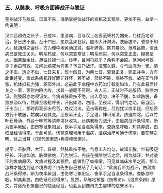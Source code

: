 ### 五、从脉象、呼吸方面辨战汗与脱证

鉴别战汗与脱证，已属不易，准确掌握住战汗的病机及其预后，更加不易，兹举一例说明：

汉口吕超伯之长子，已成年，患温病，吕与汉上名医范筱村为姻亲，乃往范宅诊治。多日热不退。至十四日，忽烦乱如狂状，随即大汗淋漓，肢厥肢冷，昏顿不知人。延胡澄之会诊，方为理中地黄汤加减，温补脾肾，防其暴脱。范与吕商，谓此病已是死生关头，明系热证，何以突变寒证；明系邪实，何以突变正虚，疑窦至大。因亲至余处，邀往诊视一决。诊毕，吕问将脱乎？余称不会脱。范问尚可救乎？余曰可救。又问此病究为何患？予曰乃战汗。温邪久羁，与气血混为一家，清之不去，透之不出，七日来复，现十四日，为两七日，邪衰正复，邪正并争，方有此番遽变。惟此系病机转好而非转坏，若不战，邪终不除，病终不愈。战在正气伸张，机体抵抗力强，驱邪外出。必前此于病程中方药治疗斡旋如法，乃有此最后转关之一着，否则内陷内攻，求其一战而不可得。古人云，正战时不必服药，脉停勿讶。则肢厥亦勿须讶矣。今病者脉重按不绝，出入息匀，决不至脱，如此防脱，备独参汤以待，然非至吸短呼长，汗出如油，勿用。至夜半，得阴气之助，厥当回，汗出当止，那时再观邪去尽否，商议治法。范击等称是，吕则犹半信半疑，但胡医方药不敢服，姑俟以观其变。至夜半汗止，手足温，神识渐清，热退病除。后以竹叶石膏汤、外台十味煎等清养清补收功。此病我断为战汗，由瘟病战汗条得来。断为夜半厥回，由伤寒证象阳旦，夜半手足当温条得来。查脉息呼吸，知其非脱，由临证经验得来。于此可见，伤寒原理可用于温病，温病治疗可通于伤寒，要在辨之明、处之当耳（《现代医案选•冉雪峰医案》）。

提示：虽肢厥、大汗、昏顿，然脉重按不绝，气息出入均匀，故知非脱。惟有吸短呼长、汗出如油、脉微欲绝，乃为脱证。冉氏在排除脱证之后，辨为战汗，并对战汗的发病原因、发病过程及其预后，能做到了如指掌，可见其临床水平之高。那么怎样才能达到这个境界呢？冉先生自己总结了几句话：“此病我断为战汗，由温病战汗条得来。断为夜半厥回，由伤寒证象阳旦、夜半手足当温条得来。查脉息呼吸，知其非脱，由临证经验得来”。显然，熟练地掌握《伤寒论》、《温病条辨》原文，并逐渐积累自己的临证经验，也会达到像冉先生那样的临床水平。
